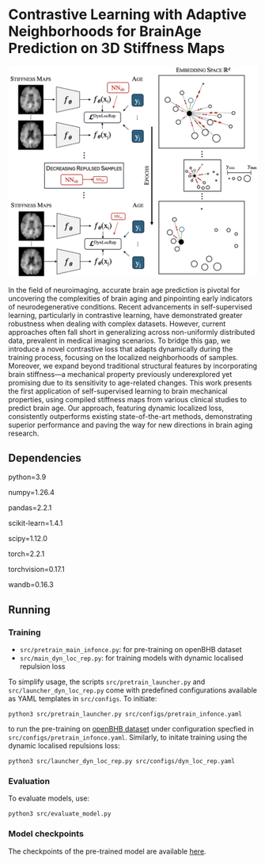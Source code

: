 # Contrastive Learning with Adaptive Neighborhoods for BrainAge Prediction on 3D Stiffness Maps

![asd](assets/teaser.png)

In the field of neuroimaging, accurate brain age prediction is pivotal for uncovering the complexities of brain aging and pinpointing early indicators of neurodegenerative conditions. Recent advancements in self-supervised learning, particularly in contrastive learning, have demonstrated greater robustness when dealing with complex datasets. However, current approaches often fall short in generalizing across non-uniformly distributed data, prevalent in medical imaging scenarios. To bridge this gap, we introduce a novel contrastive loss that  adapts dynamically during the training process, focusing on the localized neighborhoods of samples. Moreover, we expand beyond traditional structural features by incorporating brain stiffness—a mechanical property previously underexplored yet promising due to its sensitivity to age-related changes.
This work presents the first application of self-supervised learning to brain mechanical properties, using compiled stiffness maps from various clinical studies to predict brain age. Our approach, featuring dynamic localized loss, consistently outperforms existing state-of-the-art methods, demonstrating superior performance and paving the way for new directions in brain aging research.

## Dependencies

python=3.9

numpy=1.26.4

pandas=2.2.1

scikit-learn=1.4.1

scipy=1.12.0

torch=2.2.1

torchvision=0.17.1

wandb=0.16.3


## Running 

### Training

- `src/pretrain_main_infonce.py`: for pre-training on openBHB dataset
- `src/main_dyn_loc_rep.py`: for training models with dynamic localised repulsion loss

To simplify usage, the scripts `src/pretrain_launcher.py` and `src/launcher_dyn_loc_rep.py` come with predefined configurations available as YAML templates in `src/configs`. To initiate:

```
python3 src/pretrain_launcher.py src/configs/pretrain_infonce.yaml
```
to run the pre-training on [openBHB dataset](https://ieee-dataport.org/open-access/openbhb-multi-site-brain-mri-dataset-age-prediction-and-debiasing) under configuration specfied in `src/configs/pretrain_infonce.yaml`. Similarly, to initate training using the dynamic localised repulsions loss:

```
python3 src/launcher_dyn_loc_rep.py src/configs/dyn_loc_rep.yaml
```

### Evaluation

To evaluate models, use:

```
python3 src/evaluate_model.py
```

### Model checkpoints

The checkpoints of the pre-trained model are available [here](https://www.dropbox.com/scl/fo/388sxcfqm8j5wqi8wd48s/h?rlkey=3ecj0nq4xu164kr7tbb47p6dt&dl=0).
